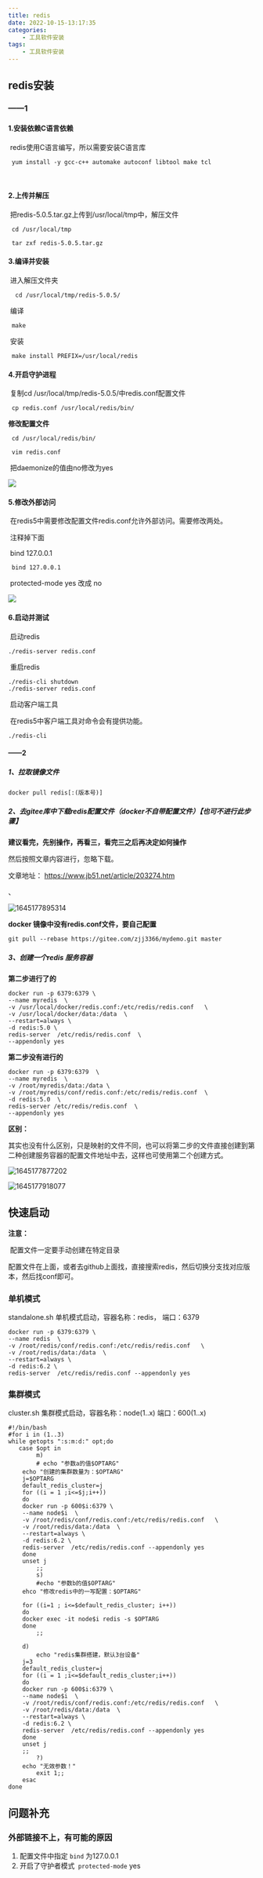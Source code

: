 ```yaml
---
title: redis
date: 2022-10-15-13:17:35
categories:
	- 工具软件安装
tags:
	- 工具软件安装
---
```


## redis安装

### ——1

#### 1.安装依赖C语言依赖

​	redis使用C语言编写，所以需要安装C语言库

```
 yum install -y gcc-c++ automake autoconf libtool make tcl 
```

​	

#### 2.上传并解压

​	把redis-5.0.5.tar.gz上传到/usr/local/tmp中，解压文件

```
 cd /usr/local/tmp

 tar zxf redis-5.0.5.tar.gz
```

 

#### 3.编译并安装

​	进入解压文件夹

```
  cd /usr/local/tmp/redis-5.0.5/
```

​	编译

```
 make
```

​	安装	

```
 make install PREFIX=/usr/local/redis
```

 

#### 4.开启守护进程

​	复制cd /usr/local/tmp/redis-5.0.5/中redis.conf配置文件	

```
 cp redis.conf /usr/local/redis/bin/
```

 **修改配置文件**	

```
 cd /usr/local/redis/bin/

 vim redis.conf
```

​	把daemonize的值由no修改为yes

![](https://cdn.jsdelivr.net/gh/onlymarryu/typora-ims-test@master/Redis-01.jpg)

#### 5.修改外部访问

​	在redis5中需要修改配置文件redis.conf允许外部访问。需要修改两处。

​	注释掉下面

​	bind 127.0.0.1

```
 bind 127.0.0.1
```

​	protected-mode yes 改成 no

![](https://cdn.jsdelivr.net/gh/onlymarryu/typora-ims-test@master/Redis-02.jpg)

#### 6.启动并测试

​	启动redis

 ```shell
./redis-server redis.conf
 ```

​	重启redis

```
./redis-cli shutdown
./redis-server redis.conf
```

​	启动客户端工具

​	在redis5中客户端工具对命令会有提供功能。

 ```shell
./redis-cli 
 ```



####  ——2

##### 1、拉取镜像文件

```shell
docker pull redis[:(版本号)]
```

##### 2、去gitee库中下载redis配置文件（docker不自带配置文件）【也可不进行此步骤】

**建议看完，先别操作，再看三，看完三之后再决定如何操作**



然后按照文章内容进行，忽略下载。

文章地址： https://www.jb51.net/article/203274.htm 

、



![1645177895314](https://cdn.jsdelivr.net/gh/onlymarryu/typora-ims-test@master/1645177895314.png)





 **docker 镜像中没有redis.conf文件，要自己配置** 

```undefined
git pull --rebase https://gitee.com/zjj3366/mydemo.git master
```

##### 3、创建一个redis 服务容器

**第二步进行了的**

```shell
docker run -p 6379:6379 \
--name myredis  \
-v /usr/local/docker/redis.conf:/etc/redis/redis.conf   \
-v /usr/local/docker/data:/data  \
--restart=always \
-d redis:5.0 \
redis-server  /etc/redis/redis.conf  \
--appendonly yes  
```

**第二步没有进行的**

```shell
docker run -p 6379:6379  \
--name myredis  \
-v /root/myredis/data:/data \
-v /root/myredis/conf/redis.conf:/etc/redis/redis.conf  \
-d redis:5.0  \
redis-server /etc/redis/redis.conf  \
--appendonly yes
```

**区别：**

​	其实也没有什么区别，只是映射的文件不同，也可以将第二步的文件直接创建到第二种创建服务容器的配置文件地址中去，这样也可使用第二个创建方式。







![1645177877202](https://cdn.jsdelivr.net/gh/onlymarryu/typora-ims-test@master/1645177877202.png)





![1645177918077](https://cdn.jsdelivr.net/gh/onlymarryu/typora-ims-test@master/1645177918077.png)



## 快速启动

**注意：**

​	配置文件一定要手动创建在特定目录

​	配置文件在上面，或者去github上面找，直接搜索redis，然后切换分支找对应版本，然后找conf即可。

### 单机模式

standalone.sh	单机模式启动，容器名称：redis，		端口：6379

```shell
docker run -p 6379:6379 \
--name redis  \
-v /root/redis/conf/redis.conf:/etc/redis/redis.conf   \
-v /root/redis/data:/data  \
--restart=always \
-d redis:6.2 \
redis-server  /etc/redis/redis.conf --appendonly yes
```

### 集群模式

cluster.sh		集群模式启动，容器名称：node(1..x)	端口：600(1..x)

```shell
#!/bin/bash
#for i in (1..3) 
while getopts ":s:m:d:" opt;do
   case $opt in
        m)
        # echo "参数a的值$OPTARG"
	echo "创建的集群数量为：$OPTARG"
	j=$OPTARG
	default_redis_cluster=j
	for ((i = 1 ;i<=$j;i++))
	do
	docker run -p 600$i:6379 \
	--name node$i  \
	-v /root/redis/conf/redis.conf:/etc/redis/redis.conf   \
	-v /root/redis/data:/data  \
	--restart=always \
	-d redis:6.2 \
	redis-server  /etc/redis/redis.conf --appendonly yes
	done
	unset j
        ;;
        s)
        #echo "参数b的值$OPTARG"
	ehco "修改redis中的一写配置：$OPTARG"
	
	for ((i=1 ; i<=$default_redis_cluster; i++))
	do
	docker exec -it node$i redis -s $OPTARG
	done
        ;;
	
	d)
        echo "redis集群搭建，默认3台设备"
	j=3
	default_redis_cluster=j
	for ((i = 1 ;i<=$default_redis_cluster;i++))
	do
	docker run -p 600$i:6379 \
	--name node$i  \
	-v /root/redis/conf/redis.conf:/etc/redis/redis.conf   \
	-v /root/redis/data:/data  \
	--restart=always \
	-d redis:6.2 \
	redis-server  /etc/redis/redis.conf --appendonly yes
	done
	unset j
	;;
        ?)
	echo "无效参数！"
        exit 1;;
    esac
done
```





## 问题补充

### 外部链接不上，有可能的原因

1. 配置文件中指定 `bind` 为127.0.0.1
2. 开启了守护者模式` protected-mode`  yes



